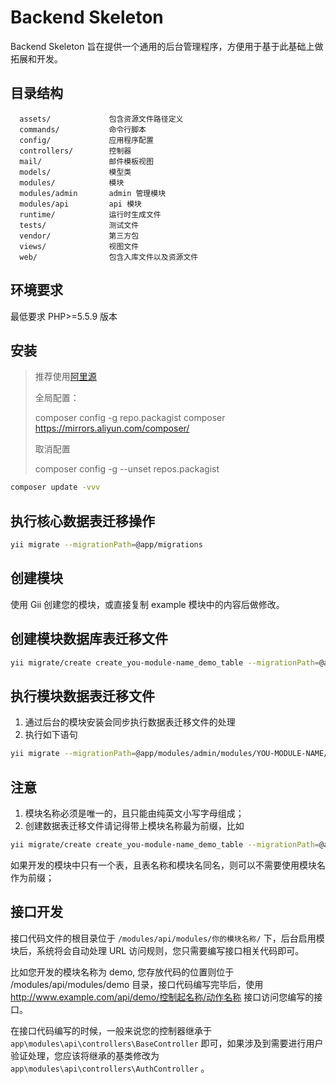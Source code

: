 Backend Skeleton
=================

Backend Skeleton 旨在提供一个通用的后台管理程序，方便用于基于此基础上做拓展和开发。

## 目录结构
      assets/             包含资源文件路径定义
      commands/           命令行脚本
      config/             应用程序配置
      controllers/        控制器
      mail/               邮件模板视图
      models/             模型类
      modules/            模块
      modules/admin       admin 管理模块
      modules/api         api 模块
      runtime/            运行时生成文件
      tests/              测试文件
      vendor/             第三方包
      views/              视图文件
      web/                包含入库文件以及资源文件

## 环境要求
最低要求 PHP>=5.5.9 版本

## 安装
> 推荐使用[阿里源](https://developer.aliyun.com/composer)
>
> 全局配置：
>
> composer config -g repo.packagist composer https://mirrors.aliyun.com/composer/
>
> 取消配置
>
> composer config -g --unset repos.packagist
```bash
composer update -vvv
```

## 执行核心数据表迁移操作
```bash
yii migrate --migrationPath=@app/migrations
```

## 创建模块
使用 Gii 创建您的模块，或直接复制 example 模块中的内容后做修改。

## 创建模块数据库表迁移文件
```bash
yii migrate/create create_you-module-name_demo_table --migrationPath=@app/modules/admin/modules/YOU-MODULE-NAME/migrations
```

## 执行模块数据表迁移文件
1. 通过后台的模块安装会同步执行数据表迁移文件的处理
2. 执行如下语句
```bash
yii migrate --migrationPath=@app/modules/admin/modules/YOU-MODULE-NAME/migrations
```

## 注意
1. 模块名称必须是唯一的，且只能由纯英文小写字母组成；
2. 创建数据表迁移文件请记得带上模块名称最为前缀，比如
```bash
yii migrate/create create_you-module-name_demo_table --migrationPath=@app/modules/admin/modules/YOU-MODULE-NAME/migrations
```
如果开发的模块中只有一个表，且表名称和模块名同名，则可以不需要使用模块名作为前缀；

## 接口开发
接口代码文件的根目录位于 `/modules/api/modules/你的模块名称/` 下，后台启用模块后，系统将会自动处理 URL 访问规则，您只需要编写接口相关代码即可。

比如您开发的模块名称为 demo, 您存放代码的位置则位于 /modules/api/modules/demo 目录，接口代码编写完毕后，使用 http://www.example.com/api/demo/控制起名称/动作名称 接口访问您编写的接口。

在接口代码编写的时候，一般来说您的控制器继承于 `app\modules\api\controllers\BaseController` 即可，如果涉及到需要进行用户验证处理，您应该将继承的基类修改为 `app\modules\api\controllers\AuthController` 。